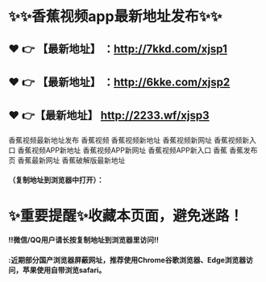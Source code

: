 # :sparkles::sparkles:香蕉视频app最新地址发布:sparkles::sparkles:

 :heart: :point_right: 【最新地址】 ：http://7kkd.com/xjsp1
 ------
 :heart: :point_right: 【最新地址】 ：http://6kke.com/xjsp2
 ------
 :heart: :point_right:【最新地址】  http://2233.wf/xjsp3
 ------
香蕉视频最新地址发布 香蕉视频 香蕉视频新地址 香蕉视频新网址 香蕉视频新入口 香蕉视频APP新地址 香蕉视频APP新网址 香蕉视频APP新入口 香蕉 香蕉发布页 香蕉最新网址 香蕉破解版最新地址

#### （复制地址到浏览器中打开）：
# :sparkles:重要提醒:sparkles:收藏本页面，避免迷路！
#### ‼️微信/QQ用户请长按复制地址到浏览器里访问‼
#### :近期部分国产浏览器屏蔽网址，推荐使用Chrome谷歌浏览器、Edge浏览器访问，苹果使用自带浏览safari。
